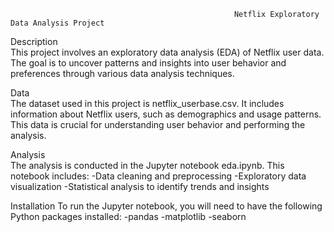                                                       Netflix Exploratory Data Analysis Project
Description                                                                                                                                                                                                
This project involves an exploratory data analysis (EDA) of Netflix user data. The goal is to uncover patterns and insights into user behavior and preferences through various data analysis techniques.

Data                                                                                                                                                                                                        
The dataset used in this project is netflix_userbase.csv. It includes information about Netflix users, such as demographics and usage patterns. This data is crucial for understanding user behavior and performing the analysis.

Analysis                                                                                                                                                                                                    
The analysis is conducted in the Jupyter notebook eda.ipynb. This notebook includes:
-Data cleaning and preprocessing
-Exploratory data visualization
-Statistical analysis to identify trends and insights

Installation                                                                                                                                                                                                 To run the Jupyter notebook, you will need to have the following Python packages installed:
-pandas                      -matplotlib               -seaborn


